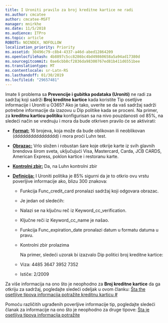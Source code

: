 ```yaml
---
title: I Uroniti pravilo za broj kreditne kartice ne radi
ms.author: cmcatee
author: cmcatee-MSFT
manager: mnirkhe
ms.date: 11/5/2018
ms.audience: ITPro
ms.topic: article
ROBOTS: NOINDEX, NOFOLLOW
localization_priority: Priority
ms.assetid: 30496c79-c8b4-4337-a46d-abed12864209
ms.openlocfilehash: 4b8897c5cc8286bc4bd49860658a5a94ad17380d
ms.sourcegitcommit: 0ae6cbb8cf2836da98300767ed81b411d6551bee
ms.translationtype: MT
ms.contentlocale: sr-Latn-RS
ms.lasthandoff: 01/30/2019
ms.locfileid: "29657481"
---
```

Imate li problema sa **Prevencije i gubitka podataka (Uroniti)** ne radi za sadržaj koji sadrži **Broj kreditne kartice** kada koristite Tip osetljive informacije i Uroniti u O365? Ako je tako, uverite se da vaš sadržaj sadrži potrebne informacije da izazovu u Dip politike kada se proceni. Na primer, za **kreditnu karticu politiku** konfigurisan sa na nivo pouzdanosti od 85%, na sledeći način se vrednuju i mora da bude otkriven pravilo će se aktivirati: 
  
- **[Format:](https://docs.microsoft.com/office365/securitycompliance/what-the-sensitive-information-types-look-for#format-19)** 16 brojeva, koja može da bude oblikovan ili neoblikovan (dddddddddddddddd) i mora proći Luhn test. 
    
- **[Obrazac:](https://docs.microsoft.com/office365/securitycompliance/what-the-sensitive-information-types-look-for#pattern-19)** Vrlo složen i robustan šare koje otkrije karte iz svih glavnih brendova širom sveta, uključujući Visa, Mastercard, Carda, JCB CARDS, American Express, poklon kartice i restoranu karte. 
    
- **[Kontrolni zbir:](https://docs.microsoft.com/office365/securitycompliance/what-the-sensitive-information-types-look-for#checksum-19)** Da, na Luhn kontrolni zbir 
    
- **[Definicija:](https://docs.microsoft.com/office365/securitycompliance/what-the-sensitive-information-types-look-for#definition-19)** I Uroniti politika je 85% sigurni da je to otkrio ovu vrstu poverljive informacije ako, blizu 300 znakova: 
    
  - Funkcija Func_credit_card pronalazi sadržaj koji odgovara obrazac.
    
  - Je jedan od sledećih: 
    
  - Nalazi se na ključnu reč iz Keyword_cc_verification.
    
  - Ključne reči iz Keyword_cc_name je našao.
    
  - Funkcija Func_expiration_date pronalazi datum u formatu datuma u pravu.
    
  - Kontrolni zbir prolazima
    
    Na primer, sledeći uzorak bi izazvalo Dip politici broj kreditne kartice:
    
  - Viza: 4485 3647 3952 7352 
    
  - Ističe: 2/2009
    
Za više informacija na ono što je neophodno za **Broj kreditne kartice** da ga otkriju za sadržaj, pogledajte sledeći odeljak u ovom članku: [Šta the osetljive tipova informacija potražite kreditnu karticu #](https://docs.microsoft.com/office365/securitycompliance/what-the-sensitive-information-types-look-for#credit-card-number)
  
Pomoću različitih ugrađenih poverljive informacije tip, pogledajte sledeći članak za informacije na ono što je neophodno za druge tipove: [Šta je osetljiva tipova informacija potražite](https://docs.microsoft.com/office365/securitycompliance/what-the-sensitive-information-types-look-for)
  

